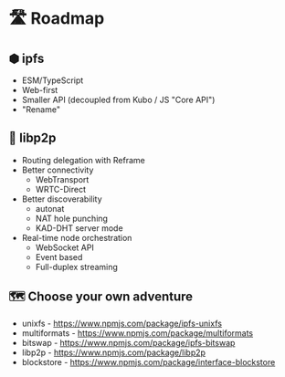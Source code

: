 # 🛣️ Roadmap

## ⬢ ipfs

* ESM/TypeScript
* Web-first
* Smaller API (decoupled from Kubo / JS "Core API")
* "Rename"

## 🧪 libp2p

* Routing delegation with Reframe
* Better connectivity
  * WebTransport
  * WRTC-Direct
* Better discoverability
  * autonat
  * NAT hole punching
  * KAD-DHT server mode
* Real-time node orchestration
  * WebSocket API
  * Event based
  * Full-duplex streaming

## 🗺️ Choose your own adventure

* unixfs - https://www.npmjs.com/package/ipfs-unixfs
* multiformats - https://www.npmjs.com/package/multiformats
* bitswap - https://www.npmjs.com/package/ipfs-bitswap
* libp2p - https://www.npmjs.com/package/libp2p
* blockstore - https://www.npmjs.com/package/interface-blockstore
